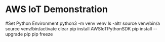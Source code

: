 # AWS IoT Demonstration

#Set Python Environment
   python3 -m venv venv
   ls -altr
   source venv/bin/a
   source venv/bin/activate
   clear
   pip install AWSIoTPythonSDK
   pip install --upgrade pip
   pip freeze
   